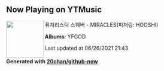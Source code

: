 ## Now Playing on YTMusic

[<img align="left" width="100" src="https://lh3.googleusercontent.com/gLW8V7RZCYl55_q78vp_G6vOmSknnpeJn6Ju-dfNOvMEXKpnAgFzsX4c_2z_MCgyGifwzxzha0yoJhGQ">](https://music.youtube.com/watch?v=m0XgjxNH8qg)

퓨처리스틱 스웨버 - MIRACLES(피처링: HOOSHI)

**Albums**: YFGOD

Last updated at 06/26/2021 21:43

#### Generated with [20chan/github-now](https://github.com/20chan/github-now)
